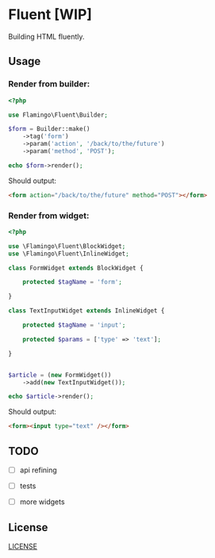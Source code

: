 # Fluent [WIP]

Building HTML fluently.


## Usage

### Render from builder:

```php
<?php

use Flamingo\Fluent\Builder;

$form = Builder::make()
    ->tag('form')
    ->param('action', '/back/to/the/future')
    ->param('method', 'POST');

echo $form->render();
```

Should output:

```html
<form action="/back/to/the/future" method="POST"></form>
```


### Render from widget:

```php
<?php

use \Flamingo\Fluent\BlockWidget;
use \Flamingo\Fluent\InlineWidget;

class FormWidget extends BlockWidget {

    protected $tagName = 'form';

}

class TextInputWidget extends InlineWidget {

    protected $tagName = 'input';

    protected $params = ['type' => 'text']; 

}


$article = (new FormWidget())
    ->add(new TextInputWidget());

echo $article->render();
```

Should output:

```html
<form><input type="text" /></form>
```


## TODO

- [ ] api refining
- [ ] tests
- [ ] more widgets


## License

[LICENSE](LICENSE)
